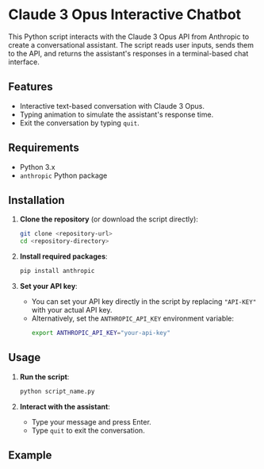 # Claude 3 Opus Interactive Chatbot

This Python script interacts with the Claude 3 Opus API from Anthropic to create a conversational assistant. The script reads user inputs, sends them to the API, and returns the assistant's responses in a terminal-based chat interface.

## Features

- Interactive text-based conversation with Claude 3 Opus.
- Typing animation to simulate the assistant's response time.
- Exit the conversation by typing `quit`.

## Requirements

- Python 3.x
- `anthropic` Python package

## Installation

1. **Clone the repository** (or download the script directly):
    ```bash
    git clone <repository-url>
    cd <repository-directory>
    ```

2. **Install required packages**:
    ```bash
    pip install anthropic
    ```

3. **Set your API key**:
    - You can set your API key directly in the script by replacing `"API-KEY"` with your actual API key.
    - Alternatively, set the `ANTHROPIC_API_KEY` environment variable:
        ```bash
        export ANTHROPIC_API_KEY="your-api-key"
        ```

## Usage

1. **Run the script**:
    ```bash
    python script_name.py
    ```

2. **Interact with the assistant**:
    - Type your message and press Enter.
    - Type `quit` to exit the conversation.

## Example


